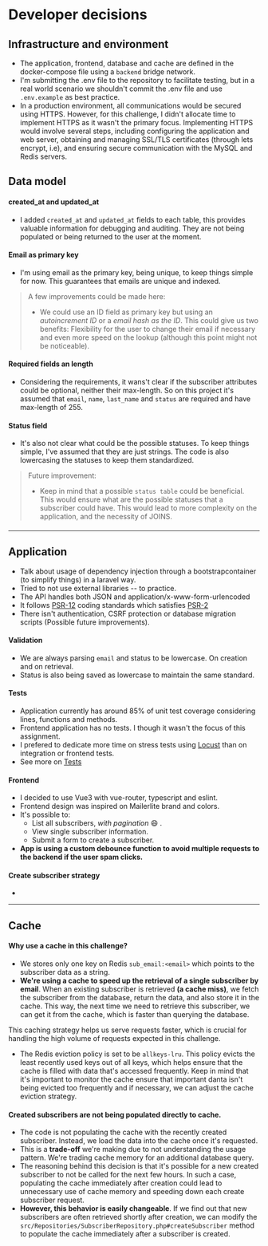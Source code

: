 # Developer decisions

## Infrastructure and environment
- The application, frontend, database and cache are defined in the docker-compose file using a `backend` bridge network.
- I'm submitting the .env file to the repository to facilitate testing, but in a real world scenario we shouldn't commit the .env file and use `.env.example` as best practice.
- In a production environment, all communications would be secured using HTTPS. However, for this challenge, I didn't allocate time to implement HTTPS as it wasn't the primary focus. Implementing HTTPS would involve several steps, including configuring the application and web server, obtaining and managing SSL/TLS certificates (through lets encrypt, i.e), and ensuring secure communication with the MySQL and Redis servers.

## Data model

#### created_at and updated_at
- I added `created_at` and `updated_at` fields to each table, this provides valuable information for debugging and auditing. They are not being populated or being returned to the user at the moment.

#### Email as primary key
- I'm using email as the primary key, being unique, to keep things simple for now. This guarantees that emails are unique and indexed.
> A few improvements could be made here:
> - We could use an ID field as primary key but using an *autoincrement ID* or a *email hash as the ID*. This could give us two benefits: Flexibility for the user to change their email if necessary and even more speed on the lookup (although this point might not be noticeable). 

#### Required fields an length
- Considering the requirements, it wans't clear if the subscriber attributes could be optional, neither their max-length. So on this project it's assumed that `email`, `name`, `last_name` and `status` are required and have max-length of 255.

#### Status field
- It's also not clear what could be the possible statuses. To keep things simple, I've assumed that they are just strings. The code is also lowercasing the statuses to keep them standardized.
> Future improvement:
> - Keep in mind that a possible `status table` could be beneficial. This would ensure what are the possible statuses that a subscriber could have. This would lead to more complexity on the application, and the necessity of JOINS.

#### 

----------

## Application
- Talk about usage of dependency injection through a bootstrapcontainer (to simplify things) in a laravel way.
- Tried to not use external libraries -- to practice.
- The API handles both JSON and application/x-www-form-urlencoded
- It follows [PSR-12](https://www.php-fig.org/psr/psr-12/) coding standards which satisfies [PSR-2](https://www.php-fig.org/psr/psr-2/)
- There isn't authentication, CSRF protection or database migration scripts (Possible future improvements).

#### Validation
- We are always parsing `email` and status to be lowercase. On creation and on retrieval.
- Status is also being saved as lowercase to maintain the same standard.

#### Tests
- Application currently has around 85% of unit test coverage considering lines, functions and methods.
- Frontend application has no tests. I though it wasn't the focus of this assignment.
- I prefered to dedicate more time on stress tests using [Locust](locust.io) than on integration or frontend tests. 
- See more on [Tests](docs/tests.md)

#### Frontend
- I decided to use Vue3 with vue-router, typescript and eslint.
- Frontend design was inspired on Mailerlite brand and colors.
- It's possible to:
  - List all subscribers, *with pagination* :smile: . 
  - View single subscriber information. 
  - Submit a form to create a subscriber.
- **App is using a custom debounce function to avoid multiple requests to the backend if the user spam clicks.**

#### Create subscriber strategy
- 


----------

## Cache

#### Why use a cache in this challenge?
- We stores only one key on Redis `sub_email:<email>` which points to the subscriber data as a string.
- **We're using a cache to speed up the retrieval of a single subscriber by email**. When an existing subscriber is retrieved __(a cache miss)__, we fetch the subscriber from the database, return the data, and also store it in the cache. This way, the next time we need to retrieve this subscriber, we can get it from the cache, which is faster than querying the database.

This caching strategy helps us serve requests faster, which is crucial for handling the high volume of requests expected in this challenge.

- The Redis eviction policy is set to be `allkeys-lru`. This policy evicts the least recently used keys out of all keys, which helps ensure that the cache is filled with data that's accessed frequently. Keep in mind that it's important to monitor the cache ensure that important danta isn't being evicted too frequently and if necessary, we can adjust the cache eviction strategy.


#### Created subscribers are not being populated directly to cache.
- The code is not populating the cache with the recently created subscriber. Instead, we load the data into the cache once it's requested. 
- This is a **trade-off** we're making due to not understanding the usage pattern. We're trading cache memory for an additional database query.
- The reasoning behind this decision is that it's possible for a new created subscriber to not be called for the next few hours. In such a case, populating the cache immediately after creation could lead to unnecessary use of cache memory and speeding down each create subscriber request.
- **However, this behavior is easily changeable**. If we find out that new subscribers are often retrieved shortly after creation, we can modify the `src/Repositories/SubscriberRepository.php#createSubscriber` method to populate the cache immediately after a subscriber is created.